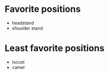 # Favorite positions 
- headstand 
- shoulder stand 

# Least favorite positions 
- locust 
- camel
